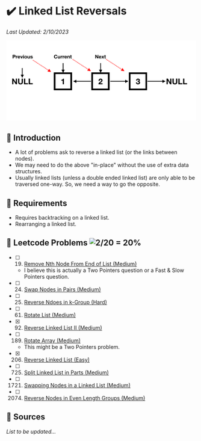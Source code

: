 # :heavy_check_mark: Linked List Reversals
*Last Updated: 2/10/2023*

![Image of a linked list reversal](../images/patterns/linked-list-reversals/linked-list-reversal.png)

## :round_pushpin: Introduction
- A lot of problems ask to reverse a linked list (or the links between nodes).
- We may need to do the above "in-place" without the use of extra data structures.
- Usually linked lists (unless a double ended linked list) are only able to be traversed one-way. So, we need a way to go the opposite.

## :round_pushpin: Requirements
- Requires backtracking on a linked list.
- Rearranging a linked list.

## :round_pushpin: Leetcode Problems ![2/20 = 20%](https://progress-bar.dev/20)

- [ ] 19. [Remove Nth Node From End of List (Medium)](https://leetcode.com/problems/remove-nth-node-from-end-of-list/)
  - I believe this is actually a Two Pointers question or a Fast & Slow Pointers question.
- [ ] 24. [Swap Nodes in Pairs (Medium)](https://leetcode.com/problems/swap-nodes-in-pairs/)
- [ ] 25. [Reverse Ndoes in k-Group (Hard)](https://leetcode.com/problems/reverse-nodes-in-k-group/)
- [ ] 61. [Rotate List (Medium)](https://leetcode.com/problems/rotate-list/)
- [x] 92. [Reverse Linked List II (Medium)](https://leetcode.com/problems/reverse-linked-list-ii/)
- [ ] 189. [Rotate Array (Medium)](https://leetcode.com/problems/rotate-array/)
  - This might be a Two Pointers problem.
- [X] 206. [Reverse Linked List (Easy)](https://leetcode.com/problems/reverse-linked-list/)
- [ ] 725. [Split Linked List in Parts (Medium)](https://leetcode.com/problems/split-linked-list-in-parts/)
- [ ] 1721. [Swapping Nodes in a Linked List (Medium)](https://leetcode.com/problems/swapping-nodes-in-a-linked-list/)
- [ ] 2074. [Reverse Nodes in Even Length Groups (Medium)](https://leetcode.com/problems/reverse-nodes-in-even-length-groups/)


## :round_pushpin: Sources
*List to be updated...*
